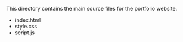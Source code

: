 This directory contains the main source files for the portfolio website.
- index.html
- style.css
- script.js
